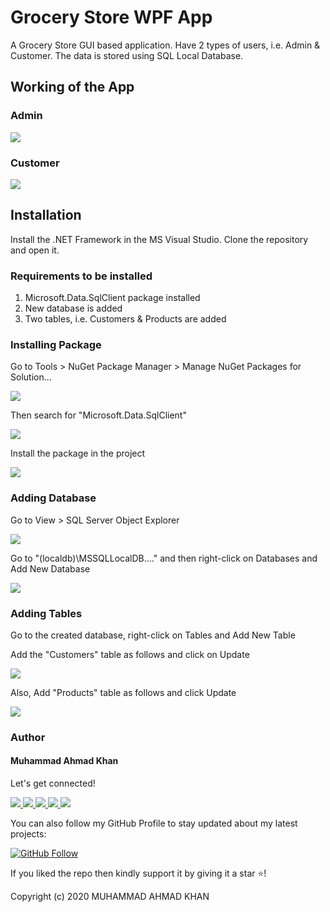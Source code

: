 # Grocery Store WPF App

A Grocery Store GUI based application. Have 2 types of users, i.e. Admin &amp; Customer. 
The data is stored using SQL Local Database.

## Working of the App

### Admin
<img src="Screenshots/admin.gif">

### Customer
<img src="Screenshots/customer.gif">


## Installation

Install the .NET Framework in the MS Visual Studio. 
Clone the repository and open it.

### Requirements to be installed
1. Microsoft.Data.SqlClient package installed
2. New database is added
3. Two tables, i.e. Customers &amp; Products are added


### Installing Package

Go to Tools > NuGet Package Manager > Manage NuGet Packages for Solution...

<img src="Screenshots/ManagePackages.png">

Then search for "Microsoft.Data.SqlClient"

<img src="Screenshots/BrowsePackages.png">

Install the package in the project

<img src="Screenshots/InstallingPackage.gif">

### Adding Database

Go to View > SQL Server Object Explorer

<img src="Screenshots/SQLServerExplorer.png">

Go to "(localdb)\MSSQLLocalDB...."
and then right-click on Databases and Add New Database

<img src="Screenshots/AddNewDB.png">

### Adding Tables

Go to the created database, right-click on Tables and Add New Table

Add the "Customers" table as follows and click on Update

<img src="Screenshots/CustomersTable.png">

Also, Add "Products" table as follows and click Update

<img src="Screenshots/ProductsTable.png">


### Author

#### Muhammad Ahmad Khan

<div>
<p>Let's get connected!</p>
<a href="https://www.twitter.com/rmahmadkhan/">
    <img src="https://img.shields.io/badge/Twitter-1DA1F2?style=for-the-badge&logo=twitter&logoColor=white" />
</a>

<a href="https://www.instagram.com/rmahmadkhan/">
    <img src="https://img.shields.io/badge/Instagram-E4405F?style=for-the-badge&logo=instagram&logoColor=white" />
</a>

<a href="https://www.linkedin.com/in/rmahmadkhan/">
    <img src="https://img.shields.io/badge/linkedin-%230077B5.svg?&style=for-the-badge&logo=linkedin&logoColor=white" />
</a>

<a href="https://www.facebook.com/rmahmadkhan/">
    <img src="https://img.shields.io/badge/Facebook-1877F2?style=for-the-badge&logo=facebook&logoColor=white" />
</a>

<a href="https://stackoverflow.com/users/10482516/ahmad-khan?tab=profile">
    <img src="https://img.shields.io/badge/Stack_Overflow-FE7A16?style=for-the-badge&logo=stack-overflow&logoColor=white" />
</a>
</div>


You can also follow my GitHub Profile to stay updated about my latest projects:

[![GitHub Follow](https://img.shields.io/badge/Connect-Ahmad-blue.svg?logo=Github&longCache=true&style=social&label=Follow)](https://github.com/rmahmadkhan)

If you liked the repo then kindly support it by giving it a star ⭐!

Copyright (c) 2020 MUHAMMAD AHMAD KHAN
